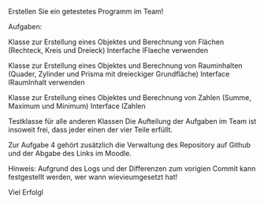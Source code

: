 Erstellen Sie ein getestetes Programm im Team!

Aufgaben:

Klasse zur Erstellung eines Objektes und Berechnung von Flächen (Rechteck, Kreis und Dreieck)
Interfache IFlaeche verwenden

Klasse zur Erstellung eines Objektes und Berechnung von Rauminhalten (Quader, Zylinder und Prisma mit dreieckiger Grundfläche)
Interface IRaumInhalt verwenden

Klasse zur Erstellung eines Objektes und Berechnung von Zahlen (Summe, Maximum und Minimum)
Interface IZahlen

Testklasse für alle anderen Klassen
Die Aufteilung der Aufgaben im Team ist insoweit frei, dass jeder einen der vier Teile erfüllt.

Zur Aufgabe 4 gehört zusätzlich die Verwaltung des Repository auf Github und der Abgabe des Links im Moodle.

Hinweis: Aufgrund des Logs und der Differenzen zum vorigien Commit kann festgestellt werden, wer wann wievieumgesetzt hat!

Viel Erfolgl

